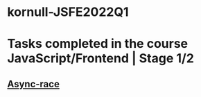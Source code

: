 # kornull-JSFE2022Q1
# Tasks completed in the course JavaScript/Frontend | Stage 1/2

## [Async-race](https://github.com/Kornull/RS-School-Stage-1-2/tree/asynk-race)
